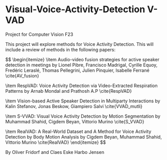 # Visual-Voice-Activity-Detection V-VAD
Project for Computer Vision F23

This project will explore methods for Voice Activity Detection.
This will include a review of methods in the following papers:

$$ 
\begin{itemize} 
\item Audio-video fusion strategies for active speaker
detection in meetings by Lionel Pibre, Francisco Madrigal, Cyrille Equoy, Fredéric Leraslé, Thomas Pellegrini, Julien Pinquier, Isabelle Ferrané \cite{AV_fusion}

\item RespVAD: Voice Activity Detection via Video-Extracted Respiration Patterns by Arnab Mondal and Prathosh A.P \cite{RespVAD}

\item Vision-based Active Speaker Detection in Multiparty Interactions by Kalin Stefanov, Jonas Beskow, Giampiero Salvi \cite{VVAD_mutli}

\item S-VVAD: Visual Voice Activity Detection by Motion Segmentation by Muhammad Shahid, Cigdem Beyan, Vittorio Murino \cite{S_VVAD}

\item RealVAD: A Real-World Dataset and A Method for
Voice Activity Detection by Body Motion Analysis by Cigdem Beyan, Muhammad Shahid, Vittorio Murino \cite{RealVAD}
\end{itemize}
$$

By Oliver Fridorf and Claes Eske Harbo Jensen
